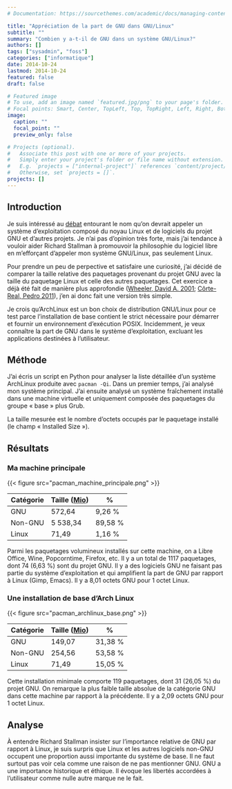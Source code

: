 ```yaml
---
# Documentation: https://sourcethemes.com/academic/docs/managing-content/

title: "Appréciation de la part de GNU dans GNU/Linux"
subtitle: ""
summary: "Combien y a-t-il de GNU dans un système GNU/Linux?"
authors: []
tags: ["sysadmin", "foss"]
categories: ["informatique"]
date: 2014-10-24
lastmod: 2014-10-24
featured: false
draft: false

# Featured image
# To use, add an image named `featured.jpg/png` to your page's folder.
# Focal points: Smart, Center, TopLeft, Top, TopRight, Left, Right, BottomLeft, Bottom, BottomRight.
image:
  caption: ""
  focal_point: ""
  preview_only: false

# Projects (optional).
#   Associate this post with one or more of your projects.
#   Simply enter your project's folder or file name without extension.
#   E.g. `projects = ["internal-project"]` references `content/project/deep-learning/index.md`.
#   Otherwise, set `projects = []`.
projects: []
---
```


## Introduction

Je suis intéressé au [débat](http://en.wikipedia.org/wiki/GNU/Linux_naming_controversy) entourant le nom qu’on devrait appeler un système d’exploitation composé du noyau Linux et de logiciels du projet GNU et d’autres projets. Je n’ai pas d’opinion très forte, mais j’ai tendance à vouloir aider Richard Stallman à promouvoir la philosophie du logiciel libre en m’efforçant d’appeler mon système GNU/Linux, pas seulement Linux.

Pour prendre un peu de perpective et satisfaire une curiosité, j’ai décidé de comparer la taille relative des paquetages provenant du projet GNU avec la taille du paquetage Linux et celle des autres paquetages. Cet exercice a déjà été fait de manière plus approfondie ([Wheeler, David A. 2001](http://www.dwheeler.com/sloc/redhat71-v1/redhat71sloc.html); [Côrte-Real, Pedro 2011](http://pedrocr.pt/text/how-much-gnu-in-gnu-linux/)), j’en ai donc fait une version très simple.

Je crois qu’ArchLinux est un bon choix de distribution GNU/Linux pour ce test parce l’installation de base contient le strict nécessaire pour démarrer et fournir un environnement d’exécution POSIX. Incidemment, je veux connaître la part de GNU dans le système d’exploitation, excluant les applications destinées à l’utilisateur.

## Méthode

J’ai écris un script en Python pour analyser la liste détaillée d’un système ArchLinux produite avec `pacman -Qi`. Dans un premier temps, j’ai analysé mon système principal. J’ai ensuite analysé un système fraîchement installé dans une machine virtuelle et uniquement composée des paquetages du groupe «&nbsp;base&nbsp;» plus Grub.

La taille mesurée est le nombre d’octets occupés par le paquetage installé (le champ «&nbsp;Installed Size&nbsp;»).

## Résultats

### Ma machine principale

{{< figure src="pacman_machine_principale.png" >}}

| Catégorie | Taille ([Mio](http://fr.wikipedia.org/wiki/Octet#Multiples_normalis.C3.A9s)) | %            |
|-----------|------------------------------------------------------------------------------|--------------|
| GNU       | 572,64                                                                       | 9,26&nbsp;%  |
| Non-GNU   | 5&nbsp;538,34                                                                | 89,58&nbsp;% |
| Linux     | 71,49                                                                        | 1,16&nbsp;%  |

Parmi les paquetages volumineux installés sur cette machine, on a Libre Office, Wine, Popcorntime, Firefox, etc. Il y a un total de 1117 paquetages, dont 74 (6,63&nbsp;%) sont du projet GNU. Il y a des logiciels GNU ne faisant pas partie du système d’exploitation et qui amplifient la part de GNU par rapport à Linux (Gimp, Emacs). Il y a 8,01 octets GNU pour 1 octet Linux.

### Une installation de base d’Arch Linux

{{< figure src="pacman_archlinux_base.png" >}}

| Catégorie | Taille ([Mio](http://fr.wikipedia.org/wiki/Octet#Multiples_normalis.C3.A9s)) | %            |
|-----------|------------------------------------------------------------------------------|--------------|
| GNU       | 149,07                                                                       | 31,38&nbsp;% |
| Non-GNU   | 254,56                                                                       | 53,58&nbsp;% |
| Linux     | 71,49                                                                        | 15,05&nbsp;% |

Cette installation minimale comporte 119 paquetages, dont 31 (26,05&nbsp;%) du projet GNU. On remarque la plus faible taille absolue de la catégorie GNU dans cette machine par rapport à la précédente. Il y a 2,09 octets GNU pour 1 octet Linux.

## Analyse

À entendre Richard Stallman insister sur l’importance relative de GNU par rapport à Linux, je suis surpris que Linux et les autres logiciels non-GNU occupent une proportion aussi importante du système de base. Il ne faut surtout pas voir cela comme une raison de ne pas mentionner GNU. GNU a une importance historique et éthique. Il évoque les libertés accordées à l’utilisateur comme nulle autre marque ne le fait.
